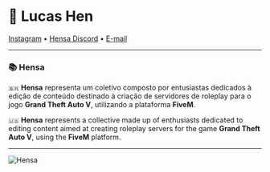 # 💬 Lucas Hen
<a href="https://instagram.com/soulucashen/">Instagram</a> • <a href="https://hensa.store/discord">Hensa Discord</a> • <a href="mailto:lhdsa@icloud.com">E-mail</a> 

-------

### 📚 Hensa
`🇧🇷` **Hensa** representa um coletivo composto por entusiastas dedicados à edição de conteúdo destinado à criação de servidores de roleplay para o jogo **Grand Theft Auto V**, utilizando a plataforma **FiveM**.

`🇺🇸` **Hensa** represents a collective made up of enthusiasts dedicated to editing content aimed at creating roleplay servers for the game **Grand Theft Auto V**, using the **FiveM** platform.

-------

![Hensa](https://hensa.store/imgs/HensaLogoDark.png "Hensa")
